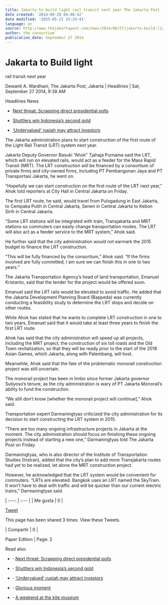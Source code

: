 ```yaml
---
title: Jakarta to build light rail transit next year The Jakarta Post
date created: '2014-09-29 04:48:42'
date modified: '2025-05-21 15:24:41'
language: en
source: http://www.thejakartapost.com/news/2014/09/27/jakarta-build-light-rail-transit-next-year.html
author: the consortium
publication_date: September 27 2014
---
```


# Jakarta to Build light

rail transit next year

Dewanti A. Wardhani, The Jakarta Post, Jakarta | Headlines | Sat, September 27 2014, 9:38 AM

Headlines News

* [Next threat: Scrapping direct presidential polls](http://www.thejakartapost.com/news/2014/09/29/next-threat-scrapping-direct-presidential-polls.html)

* [Shuttlers win Indonesia’s second gold](http://www.thejakartapost.com/news/2014/09/29/shuttlers-win-indonesia-s-second-gold.html)
* [‘Undervalued’ rupiah may attract investors](http://www.thejakartapost.com/news/2014/09/29/undervalued-rupiah-may-attract-investors.html)

The Jakarta administration plans to start construction of the first route of the Light Rail Transit (LRT) system next year.

Jakarta Deputy Governor Basuki “Ahok” Tjahaja Purnama said the LRT, which will run on elevated rails, would act as a feeder for the Mass Rapid Transit (MRT). The LRT construction will be financed by a consortium of private firms and city-owned firms, including PT Pembangunan Jaya and PT Transportasi Jakarta, he went on.

“Hopefully we can start construction on the first route of the LRT next year,” Ahok told reporters at City Hall in Central Jakarta on Friday.

The first LRT route, he said, would travel from Pulogadung in East Jakarta, to Cempaka Putih in Central Jakarta, Senen in Central Jakarta to Kebon Sirih in Central Jakarta.

“Some LRT stations will be integrated with train, Transjakarta and MRT stations so commuters can easily change transportation modes. The LRT will also act as a feeder service to the MRT system,” Ahok said.

He further said that the city administration would not earmark the 2015 budget to finance the LRT construction.

“This will be fully financed by the consortium,” Ahok said. “If the firms involved are fully committed, I am sure we can finish this in one to two years.”

The Jakarta Transportation Agency’s head of land transportation, Emanuel Kristanto, said that the tender for the project would be offered soon.

Emanuel said the LRT rails would be elevated to avoid traffic. He added that the Jakarta Development Planning Board (Bappeda) was currently conducting a feasibility study to determine the LRT stops and decide on other routes.

While Ahok has stated that he wants to complete LRT construction in one to two years, Emanuel said that it would take at least three years to finish the first LRT route.

Ahok has said that the city administration will speed up all projects, including the MRT project, the construction of six toll roads and the Old Town revitalization, so that they will be ready prior to the start of the 2018 Asian Games, which Jakarta, along with Palembang, will host.

Meanwhile, Ahok said that the fate of the problematic monorail construction project was still uncertain.

The monorail project has been in limbo since former Jakarta governor Sutiyoso’s tenure, as the city administration is wary of PT Jakarta Monorail’s ability to fund the construction.

“We still don’t know \[whether the monorail project will continue\],” Ahok said.

Transportation expert Darmaningtyas criticized the city administration for its decision to start constructing the LRT system in 2015.

“There are too many ongoing infrastructure projects in Jakarta at the moment. The city administration should focus on finishing these ongoing projects instead of starting a new one,” Darmaningtyas told The Jakarta Post on Friday.

Darmaningtyas, who is also director of the Institute of Transportation Studies (Instran), added that the city’s plan to add more Transjakarta routes had yet to be realized, let alone the MRT construction project.

However, he acknowledged that the LRT system would be convenient for commuters. “LRTs are elevated. Bangkok uses an LRT named the SkyTrain. It won’t have to deal with traffic and will be quicker than our current electric trains,” Darmaningtyas said.

| :---: | :--- |
| Me gusta | 0   |

[Tweet](https://twitter.com/intent/tweet?original_referer=http%3A%2F%2Fwww.thejakartapost.com%2Fnews%2F2014%2F09%2F27%2Fjakarta-build-light-rail-transit-next-year.html&text=Jakarta%20to%20build%20light%20rail%20transit%20next%20year%20%7C%20The%20Jakarta%20Post&tw_p=tweetbutton&url=http%3A%2F%2Fwww.thejakartapost.com%2Fnews%2F2014%2F09%2F27%2Fjakarta-build-light-rail-transit-next-year.html&via=jakpost)

This page has been shared 3 times. View these Tweets.

| Compartir | 0   |

Paper Edition | Page: 2

Read also:

* **·** [Next threat: Scrapping direct presidential polls](http://www.thejakartapost.com/news/2014/09/29/next-threat-scrapping-direct-presidential-polls.html)

* **·** [Shuttlers win Indonesia’s second gold](http://www.thejakartapost.com/news/2014/09/29/shuttlers-win-indonesia-s-second-gold.html)

* **·** [‘Undervalued’ rupiah may attract investors](http://www.thejakartapost.com/news/2014/09/29/undervalued-rupiah-may-attract-investors.html)

* **·** [Glorious moment](http://www.thejakartapost.com/news/2014/09/29/glorious-moment.html)

* **·** [A weekend at the kite museum](http://www.thejakartapost.com/news/2014/09/28/a-weekend-kite-museum.html)